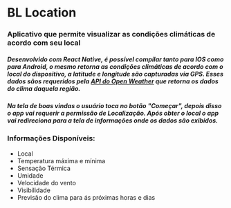 # BL Location
### Aplicativo que permite visualizar as condições climáticas de acordo com seu local

##### Desenvolvido com React Native, é possível compilar tanto para IOS como para Android, o mesmo retorna as condições climáticas de acordo com o local do dispositivo, a latitude e longitude são capturadas via GPS. Esses dados sãos requeridos pela [API do Open Weather](https://openweathermap.org/api) que retorna os dados do clima daquela região.


##### Na tela de boas vindas o usuário toca no botão "Começar", depois disso o app vai requerir a permissão de Localização. Após obter o local o app vai redireciona para a tela de informações onde os dados são exibidos.


### Informações Disponíveis:

- Local
- Temperatura máxima e mínima
- Sensação Térmica
- Umidade
- Velocidade do vento
- Visibilidade
- Previsão do clima para ás próximas horas e dias
